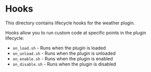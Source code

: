 # Hooks

This directory contains lifecycle hooks for the weather plugin.

Hooks allow you to run custom code at specific points in the plugin lifecycle:
- `on_load.sh` - Runs when the plugin is loaded
- `on_unload.sh` - Runs when the plugin is unloaded
- `on_enable.sh` - Runs when the plugin is enabled
- `on_disable.sh` - Runs when the plugin is disabled
